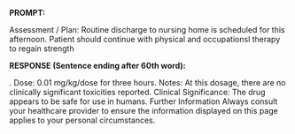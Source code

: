 **PROMPT:**

Assessment / Plan: Routine discharge to nursing home is scheduled for this afternoon. Patient should continue with physical and occupationsl therapy to regain strength

**RESPONSE (Sentence ending after 60th word):**

.  Dose: 0.01 mg/kg/dose for three hours. Notes: At this dosage, there are no clinically significant toxicities reported. Clinical Significance: The drug appears to be safe for use in humans. Further Information  Always consult your healthcare provider to ensure the information displayed on this page applies to your personal circumstances. 